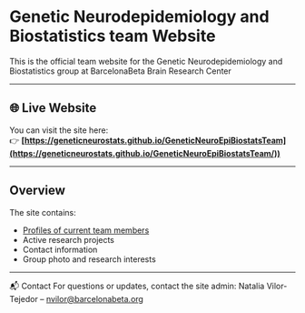 # Genetic Neurodepidemiology and Biostatistics team Website

This is the official team website for the Genetic Neurodepidemiology and Biostatistics group at BarcelonaBeta Brain Research Center

---

## 🌐 Live Website
You can visit the site here:  
👉 **[https://geneticneurostats.github.io/GeneticNeuroEpiBiostatsTeam](https://geneticneurostats.github.io/GeneticNeuroEpiBiostatsTeam/))**

--- 

## Overview

The site contains:
- [Profiles of current team members](#)
- Active research projects
- Contact information
- Group photo and research interests

---

📬 Contact
For questions or updates, contact the site admin:
Natalia Vilor-Tejedor – nvilor@barcelonabeta.org

